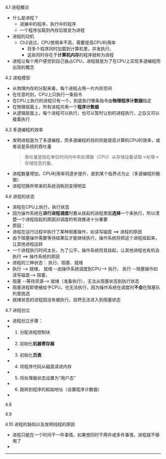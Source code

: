 4.1 进程概论
* 什么是进程？
  * 进展中的程序，执行中的程序
  * 一个程序加载到内存后就变为进程
* 进程的动机
  * Ch2说过，CPU使用率不高，需要提高CPU利用率
    * 将多个程序同时加载到计算机里，并发执行。
    * 这些同时存在于**计算机内存**的程序就称为进程
* 进程让每个用户感觉到自己独占CPU，进程就是为了在CPU上实现多道编程而出现的概念

4.2 进程模型

* 从物理内存的分配来看，每个进程占用一片内存空间
* 在任意时刻，CPU上只执行一条指令
 * 在CPU上执行的进程只有一个，到底执行哪条指令由**物理程序计数器**指定
 * 在物理层面上，所有进程共用一个**程序计数器**
 * 从逻辑层面上，每个进程可以执行，也可以暂时让别的进程执行，之后又可以接着执行

 
4.3 多道编程的效率
 * 发明进程是为了多道编程，而多道编程的目的则是提高计算机CPU的效率，或者说是系统的吞吐量 
   >吞吐量是指在单位时间内中央处理器（CPU）从存储设备读取->处理->存储信息的量。
 * 进程数量增加，CPU利用率将逐步提升，直到某个临界点为止（多道编程的极限）
  * 进程切换所带来的系统消耗则变得明显
  
4.6 进程的状态
* 进程在CPU上执行，执行状态
 * 因为操作系统在**进行进程调度**时要从挂起的进程里面**选择**一个来执行，所以清楚一个进程挂起的原因对调度的有效推进十分重要
* 原因：
 * 进程在运行过程中执行了某种阻塞操作，如读写磁盘  ==> 进程的原因
  * 由于阻塞操作需要等待结果后才能继续执行，操作系统将把这个进程挂起来，让其他进程运转
 * 一个进程执行时间太长，为了公平，操作系统将其挂起，让其他进程也有机会执行  ==> 操作系统的原因
* 进程的三种状态： 执行、阻塞、就绪
 * 执行 --> 就绪， 就绪 --由操作系统调度到CPU--> 执行， 执行 --阻塞操作如读写磁盘--> 阻塞， 
 * 阻塞 --等待资源--> 就绪（准备执行），无法从阻塞状态到执行状态
  * 阻塞进程即使被给予CPU，也无法执行，因为操作系统在调度时**不会**在阻塞队列里挑选
 * 就绪状态的进程因没有被执行，自然无法进入到阻塞状态
 
 4.7 进程创立
 * 进程创立步骤：
  * 1. 分配进程控制块
  * 2. 初始化**机器寄存器**
  * 3. 初始化**页表**
  * 4. 将程序代码从磁盘读进内存
  * 5. 将处理器状态设置为“用户态”
  * 6. 跳转到程序的起始地址（设置程序计数器）
   *  
 
 4.8 
 
 4.9
 
 4.10 进程的缺陷以及发明线程的原因
 * 进程只能在一个时间干一件事情，如果想同时干两件或多件事情，进程就不够用了
 *










--------------------------------

